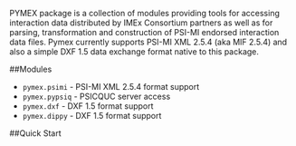 PYMEX package is a collection of modules providing tools for accessing interaction
data distributed by IMEx Consortium partners as well as for parsing, transformation
and construction of PSI-MI endorsed interaction data files. Pymex currently supports
PSI-MI XML 2.5.4 (aka MIF 2.5.4) and also a simple DXF 1.5 data exchange format
native to this package.

##Modules


* ``pymex.psimi`` - PSI-MI XML 2.5.4 format support 
* ``pymex.pypsiq`` - PSICQUC server access
* ``pymex.dxf`` - DXF 1.5 format support 
* ``pymex.dippy`` - DXF 1.5 format support 


##Quick Start





